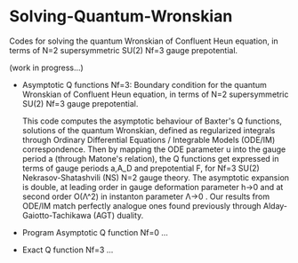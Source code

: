# Solving-Quantum-Wronskian

Codes for solving the quantum Wronskian of Confluent Heun equation, in terms of N=2 supersymmetric SU(2) Nf=3 gauge prepotential.

(work in progress...)

- Asymptotic Q functions Nf=3: Boundary condition for the quantum Wronskian of Confluent Heun equation, in terms of N=2 supersymmetric SU(2) Nf=3 gauge prepotential.

  This code computes the asymptotic behaviour of Baxter's Q functions, solutions of the quantum Wronskian, defined as regularized integrals through Ordinary Differential Equations / Integrable Models (ODE/IM) correspondence. Then by mapping the ODE parameter u into the gauge period a (through Matone's relation), the Q functions get expressed in terms of gauge periods a,A_D and prepotential F, for  Nf=3 SU(2) Nekrasov-Shatashvili (NS) N=2 gauge theory. The asymptotic expansion is double, at leading order in gauge deformation parameter h->0  and at second order O(Λ^2) in instanton parameter Λ->0 .  Our results from ODE/IM match perfectly analogue ones found previously through Alday-Gaiotto-Tachikawa (AGT) duality.

- Program Asymptotic Q function Nf=0
  ...

- Exact Q function Nf=3
  ...
